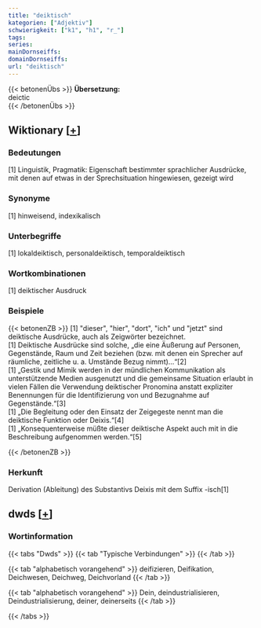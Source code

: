 ```yaml
---
title: "deiktisch"
kategorien: ["Adjektiv"]
schwierigkeit: ["k1", "h1", "r_"]
tags:
series:
mainDornseiffs:
domainDornseiffs:
url: "deiktisch"
---
```


{{< betonenÜbs >}}
**Übersetzung:**  
deictic  
{{< /betonenÜbs >}}

## Wiktionary [[+](https://de.wiktionary.org/wiki/deiktisch)]

### Bedeutungen
[1] Linguistik, Pragmatik: Eigenschaft bestimmter sprachlicher Ausdrücke, mit denen auf etwas in der Sprechsituation hingewiesen, gezeigt wird  

### Synonyme
[1] hinweisend, indexikalisch  

### Unterbegriffe
[1] lokaldeiktisch, personaldeiktisch, temporaldeiktisch  

### Wortkombinationen
[1] deiktischer Ausdruck  

### Beispiele
{{< betonenZB >}}
[1] "dieser", "hier", "dort", "ich" und "jetzt" sind deiktische Ausdrücke, auch als Zeigwörter bezeichnet.  
[1] Deiktische Ausdrücke sind solche, „die eine Äußerung auf Personen, Gegenstände, Raum und Zeit beziehen (bzw. mit denen ein Sprecher auf räumliche, zeitliche u. a. Umstände Bezug nimmt)…“[2]  
[1] „Gestik und Mimik werden in der mündlichen Kommunikation als unterstützende Medien ausgenutzt und die gemeinsame Situation erlaubt in vielen Fällen die Verwendung deiktischer Pronomina anstatt expliziter Benennungen für die Identifizierung von und Bezugnahme auf Gegenstände.“[3]  
[1] „Die Begleitung oder den Einsatz der Zeigegeste nennt man die deiktische Funktion oder Deixis.“[4]  
[1] „Konsequenterweise müßte dieser deiktische Aspekt auch mit in die Beschreibung aufgenommen werden.“[5]  

{{< /betonenZB >}}
### Herkunft
Derivation (Ableitung) des Substantivs Deixis mit dem Suffix -isch[1]  



## dwds [[+](https://www.dwds.de/wb/deiktisch)]

### Wortinformation
{{< tabs "Dwds" >}}
{{< tab "Typische Verbindungen" >}}
{{< /tab >}}

{{< tab "alphabetisch vorangehend" >}}
deifizieren, Deifikation, Deichwesen, Deichweg, Deichvorland
{{< /tab >}}

{{< tab "alphabetisch vorangehend" >}}
Dein, deindustrialisieren, Deindustrialisierung, deiner, deinerseits
{{< /tab >}}

{{< /tabs >}}

